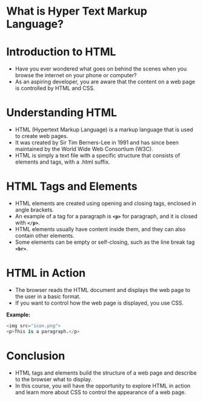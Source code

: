 # What is Hyper Text Markup Language?

# ****Introduction to HTML****

- Have you ever wondered what goes on behind the scenes when you browse the internet on your phone or computer?
- As an aspiring developer, you are aware that the content on a web page is controlled by HTML and CSS.

# Understanding HTML

- HTML (Hypertext Markup Language) is a markup language that is used to create web pages.
- It was created by Sir Tim Berners-Lee in 1991 and has since been maintained by the World Wide Web Consortium (W3C).
- HTML is simply a text file with a specific structure that consists of elements and tags, with a .html suffix.

# HTML Tags  and Elements

- HTML elements are created using opening and closing tags, enclosed in angle brackets.
- An example of a tag for a paragraph is **`<p>`** for paragraph, and it is closed with **`</p>`**.
- HTML elements usually have content inside them, and they can also contain other elements.
- Some elements can be empty or self-closing, such as the line break tag **`<br>`**.

# HTML in Action

- The browser reads the HTML document and displays the web page to the user in a basic format.
- If you want to control how the web page is displayed, you use CSS.

**Example:**

```python
<img src="icon.png">
<p>This is a paragraph.</p>
```

# Conclusion

- HTML tags and elements build the structure of a web page and describe to the browser what to display.
- In this course, you will have the opportunity to explore HTML in action and learn more about CSS to control the appearance of a web page.